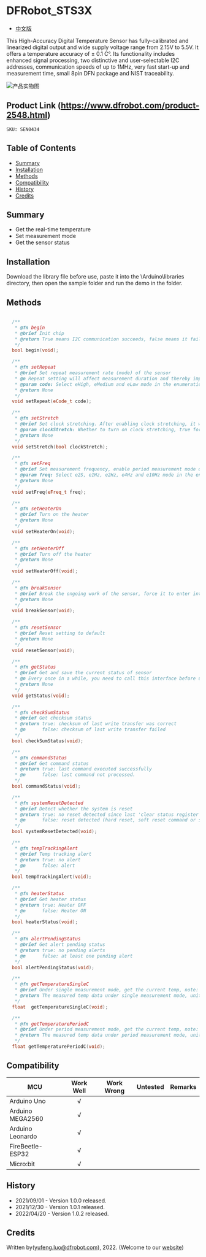 # DFRobot_STS3X
* [中文版](./README_CN.md)

This High-Accuracy Digital Temperature Sensor has fully-calibrated and linearized digital output and wide supply voltage range from 2.15V to 5.5V. It offers a temperature accuracy of ± 0.1 C°. Its functionality includes enhanced signal processing, two distinctive and user-selectable I2C addresses, communication speeds of up to 1MHz, very fast start-up and measurement time, small 8pin DFN package and NIST traceability.

![产品实物图](./resources/images/STS35.png)


## Product Link (https://www.dfrobot.com/product-2548.html)
    SKU: SEN0434


## Table of Contents

* [Summary](#summary)
* [Installation](#installation)
* [Methods](#methods)
* [Compatibility](#compatibility)
* [History](#history)
* [Credits](#credits)


## Summary

* Get the real-time temperature <br>
* Set measurement mode <br>
* Get the sensor status <br>


## Installation

Download the library file before use, paste it into the \Arduino\libraries directory, then open the sample folder and run the demo in the folder.


## Methods

```C++

  /**
   * @fn begin
   * @brief Init chip 
   * @return True means I2C communication succeeds, false means it fails.
   */
  bool begin(void);

  /**
   * @fn setRepeat
   * @brief Set repeat measurement rate (mode) of the sensor
   * @n Repeat setting will affect measurement duration and thereby impact the overall power consumption.
   * @param code: Select eHigh, eMedium and eLow mode in the enumeration variable eCode_t
   * @return None
   */
  void setRepeat(eCode_t code);

  /**
   * @fn setStretch
   * @brief Set clock stretching. After enabling clock stretching, it won’t send NAK when the measurement is not done; it will send data to complete the unfinished measurement command until the measurement is done.
   * @param clockStretch: Whether to turn on clock stretching, true for on, false for off
   * @return None
   */
  void setStretch(bool clockStretch);

  /**
   * @fn setFreq
   * @brief Set measurement frequency, enable period measurement mode of the sensor (set measurement frequency is equivalent to send the command of enabling period measurement mode)
   * @param freq: Select e2S, e1Hz, e2Hz, e4Hz and e10Hz mode in the enumeration variable eFreq_t
   * @return None
   */
  void setFreq(eFreq_t freq);

  /**
   * @fn setHeaterOn
   * @brief Turn on the heater 
   * @return None
   */
  void setHeaterOn(void);

  /**
   * @fn setHeaterOff
   * @brief Turn off the heater 
   * @return None
   */
  void setHeaterOff(void);

  /**
   * @fn breakSensor
   * @brief Break the ongoing work of the sensor, force it to enter into idle mode
   * @return None
   */
  void breakSensor(void);

  /**
   * @fn resetSensor
   * @brief Reset setting to default 
   * @return None
   */
  void resetSensor(void);

  /**
   * @fn getStatus
   * @brief Get and save the current status of sensor
   * @n Every once in a while, you need to call this interface before using other API to get the current status of the sensor
   * @return None
   */
  void getStatus(void);

  /**
   * @fn checkSumStatus
   * @brief Get checksum status
   * @return true: checksum of last write transfer was correct
   * @n      false: checksum of last write transfer failed
   */
  bool checkSumStatus(void);

  /**
   * @fn commandStatus
   * @brief Get command status
   * @return true: last command executed successfully
   * @n      false: last command not processed.
   */
  bool commandStatus(void);

  /**
   * @fn systemResetDetected
   * @brief Detect whether the system is reset
   * @return true: no reset detected since last 'clear status register' command
   * @n      false: reset detected (hard reset, soft reset command or supply fail)
   */
  bool systemResetDetected(void);

  /**
   * @fn tempTrackingAlert
   * @brief Temp tracking alert
   * @return true: no alert
   * @n      false: alert
   */
  bool tempTrackingAlert(void);

  /**
   * @fn heaterStatus
   * @brief Get heater status
   * @return true: Heater OFF
   * @n      false: Heater ON
   */
  bool heaterStatus(void);

  /**
   * @fn alertPendingStatus
   * @brief Get alert pending status
   * @return true: no pending alerts
   * @n      false: at least one pending alert
   */
  bool alertPendingStatus(void);

  /**
   * @fn getTemperatureSingleC
   * @brief Under single measurement mode, get the current temp, note: ensure the sensor is in idle mode, calling related api: breakSensor()
   * @return The measured temp data under single measurement mode, unit: ℃
   */
  float  getTemperatureSingleC(void);

  /**
   * @fn getTemperaturePeriodC
   * @brief Under period measurement mode, get the current temp, note: set the sampling frequency in advance, calling related api: setFreq(eFreq_t freq)
   * @return The measured temp data under period measurement mode, unit: ℃
   */
  float getTemperaturePeriodC(void);

```


## Compatibility

MCU                | Work Well    | Work Wrong   | Untested    | Remarks
------------------ | :----------: | :----------: | :---------: | :----:
Arduino Uno        |      √       |              |             |
Arduino MEGA2560   |      √       |              |             |
Arduino Leonardo   |      √       |              |             |
FireBeetle-ESP32   |      √       |              |             |
Micro:bit          |      √       |              |             |


## History

- 2021/09/01 - Version 1.0.0 released.
- 2021/12/30 - Version 1.0.1 released.
- 2022/04/20 - Version 1.0.2 released.


## Credits

Written by(yufeng.luo@dfrobot.com), 2022. (Welcome to our [website](https://www.dfrobot.com/))





